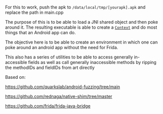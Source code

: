 For this to work, push the apk to `/data/local/tmp/[yourapk].apk` and replace the path in main.cpp

The purpose of this is to be able to load a JNI shared object and then poke around it. The resulting executable is able to create a [`Context`](https://developer.android.com/reference/android/content/Context) and do most things that an Android app can do. 

The objective here is to be able to create an environment in which one can poke around an android app without the need for Frida.

This also has a series of utilities to be able to access generally in-accessible fields as well as call generally inaccessible methods by ripping the methodIDs and fieldIDs from art directly 

Based on: 

https://github.com/quarkslab/android-fuzzing/tree/main

https://github.com/rednaga/native-shim/tree/master

https://github.com/frida/frida-java-bridge
